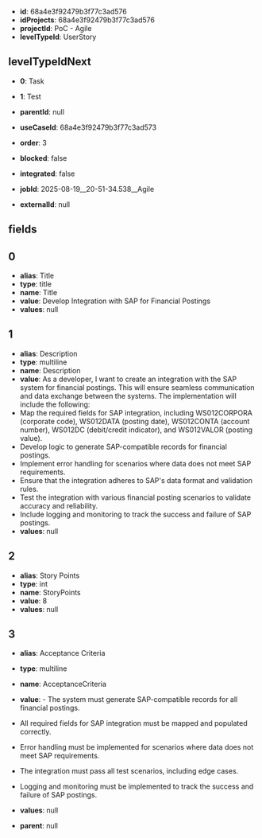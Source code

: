 - **id**: 68a4e3f92479b3f77c3ad576
- **idProjects**: 68a4e3f92479b3f77c3ad576
- **projectId**: PoC - Agile
- **levelTypeId**: UserStory
## levelTypeIdNext
- **0**: Task
- **1**: Test

- **parentId**: null
- **useCaseId**: 68a4e3f92479b3f77c3ad573
- **order**: 3
- **blocked**: false
- **integrated**: false
- **jobId**: 2025-08-19__20-51-34.538__Agile
- **externalId**: null
## fields
## 0
- **alias**: Title
- **type**: title
- **name**: Title
- **value**: Develop Integration with SAP for Financial Postings
- **values**: null

## 1
- **alias**: Description
- **type**: multiline
- **name**: Description
- **value**: As a developer, I want to create an integration with the SAP system for financial postings. This will ensure seamless communication and data exchange between the systems. The implementation will include the following:
- Map the required fields for SAP integration, including WS012CORPORA (corporate code), WS012DATA (posting date), WS012CONTA (account number), WS012DC (debit/credit indicator), and WS012VALOR (posting value).
- Develop logic to generate SAP-compatible records for financial postings.
- Implement error handling for scenarios where data does not meet SAP requirements.
- Ensure that the integration adheres to SAP's data format and validation rules.
- Test the integration with various financial posting scenarios to validate accuracy and reliability.
- Include logging and monitoring to track the success and failure of SAP postings.
- **values**: null

## 2
- **alias**: Story Points
- **type**: int
- **name**: StoryPoints
- **value**: 8
- **values**: null

## 3
- **alias**: Acceptance Criteria
- **type**: multiline
- **name**: AcceptanceCriteria
- **value**: - The system must generate SAP-compatible records for all financial postings.
- All required fields for SAP integration must be mapped and populated correctly.
- Error handling must be implemented for scenarios where data does not meet SAP requirements.
- The integration must pass all test scenarios, including edge cases.
- Logging and monitoring must be implemented to track the success and failure of SAP postings.
- **values**: null


- **parent**: null
